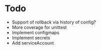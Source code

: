 # Todo

* Support of rollback via history of config?
* More coverage for unittest
* Implement configmaps
* Implement secrets
* Add serviceAccount
